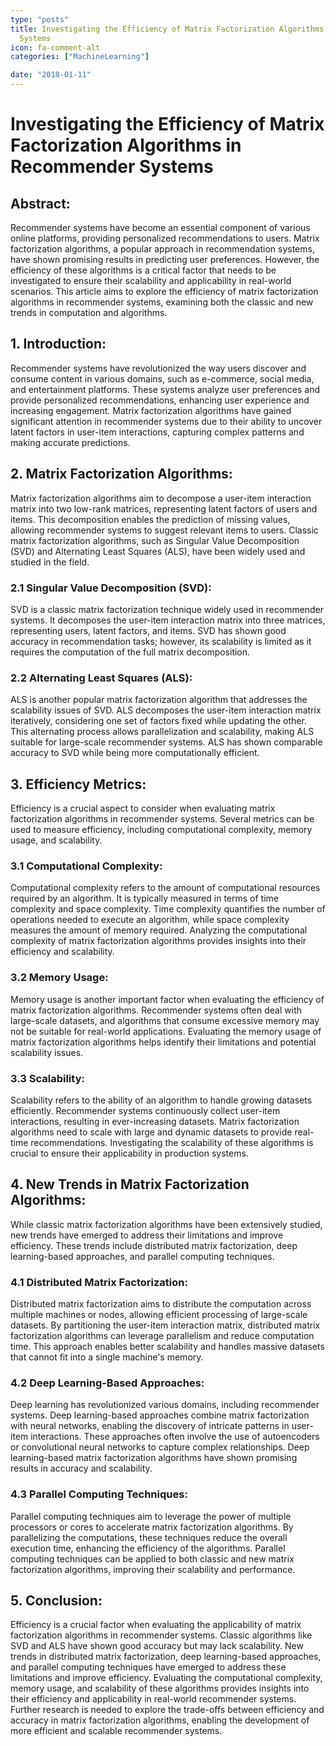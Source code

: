 ```yaml
---
type: "posts"
title: Investigating the Efficiency of Matrix Factorization Algorithms in Recommender
  Systems
icon: fa-comment-alt
categories: ["MachineLearning"]

date: "2018-01-11"
---
```




# Investigating the Efficiency of Matrix Factorization Algorithms in Recommender Systems

## Abstract:
Recommender systems have become an essential component of various online platforms, providing personalized recommendations to users. Matrix factorization algorithms, a popular approach in recommendation systems, have shown promising results in predicting user preferences. However, the efficiency of these algorithms is a critical factor that needs to be investigated to ensure their scalability and applicability in real-world scenarios. This article aims to explore the efficiency of matrix factorization algorithms in recommender systems, examining both the classic and new trends in computation and algorithms.

## 1. Introduction:
Recommender systems have revolutionized the way users discover and consume content in various domains, such as e-commerce, social media, and entertainment platforms. These systems analyze user preferences and provide personalized recommendations, enhancing user experience and increasing engagement. Matrix factorization algorithms have gained significant attention in recommender systems due to their ability to uncover latent factors in user-item interactions, capturing complex patterns and making accurate predictions.

## 2. Matrix Factorization Algorithms:
Matrix factorization algorithms aim to decompose a user-item interaction matrix into two low-rank matrices, representing latent factors of users and items. This decomposition enables the prediction of missing values, allowing recommender systems to suggest relevant items to users. Classic matrix factorization algorithms, such as Singular Value Decomposition (SVD) and Alternating Least Squares (ALS), have been widely used and studied in the field.

### 2.1 Singular Value Decomposition (SVD):
SVD is a classic matrix factorization technique widely used in recommender systems. It decomposes the user-item interaction matrix into three matrices, representing users, latent factors, and items. SVD has shown good accuracy in recommendation tasks; however, its scalability is limited as it requires the computation of the full matrix decomposition.

### 2.2 Alternating Least Squares (ALS):
ALS is another popular matrix factorization algorithm that addresses the scalability issues of SVD. ALS decomposes the user-item interaction matrix iteratively, considering one set of factors fixed while updating the other. This alternating process allows parallelization and scalability, making ALS suitable for large-scale recommender systems. ALS has shown comparable accuracy to SVD while being more computationally efficient.

## 3. Efficiency Metrics:
Efficiency is a crucial aspect to consider when evaluating matrix factorization algorithms in recommender systems. Several metrics can be used to measure efficiency, including computational complexity, memory usage, and scalability.

### 3.1 Computational Complexity:
Computational complexity refers to the amount of computational resources required by an algorithm. It is typically measured in terms of time complexity and space complexity. Time complexity quantifies the number of operations needed to execute an algorithm, while space complexity measures the amount of memory required. Analyzing the computational complexity of matrix factorization algorithms provides insights into their efficiency and scalability.

### 3.2 Memory Usage:
Memory usage is another important factor when evaluating the efficiency of matrix factorization algorithms. Recommender systems often deal with large-scale datasets, and algorithms that consume excessive memory may not be suitable for real-world applications. Evaluating the memory usage of matrix factorization algorithms helps identify their limitations and potential scalability issues.

### 3.3 Scalability:
Scalability refers to the ability of an algorithm to handle growing datasets efficiently. Recommender systems continuously collect user-item interactions, resulting in ever-increasing datasets. Matrix factorization algorithms need to scale with large and dynamic datasets to provide real-time recommendations. Investigating the scalability of these algorithms is crucial to ensure their applicability in production systems.

## 4. New Trends in Matrix Factorization Algorithms:
While classic matrix factorization algorithms have been extensively studied, new trends have emerged to address their limitations and improve efficiency. These trends include distributed matrix factorization, deep learning-based approaches, and parallel computing techniques.

### 4.1 Distributed Matrix Factorization:
Distributed matrix factorization aims to distribute the computation across multiple machines or nodes, allowing efficient processing of large-scale datasets. By partitioning the user-item interaction matrix, distributed matrix factorization algorithms can leverage parallelism and reduce computation time. This approach enables better scalability and handles massive datasets that cannot fit into a single machine's memory.

### 4.2 Deep Learning-Based Approaches:
Deep learning has revolutionized various domains, including recommender systems. Deep learning-based approaches combine matrix factorization with neural networks, enabling the discovery of intricate patterns in user-item interactions. These approaches often involve the use of autoencoders or convolutional neural networks to capture complex relationships. Deep learning-based matrix factorization algorithms have shown promising results in accuracy and scalability.

### 4.3 Parallel Computing Techniques:
Parallel computing techniques aim to leverage the power of multiple processors or cores to accelerate matrix factorization algorithms. By parallelizing the computations, these techniques reduce the overall execution time, enhancing the efficiency of the algorithms. Parallel computing techniques can be applied to both classic and new matrix factorization algorithms, improving their scalability and performance.

## 5. Conclusion:
Efficiency is a crucial factor when evaluating the applicability of matrix factorization algorithms in recommender systems. Classic algorithms like SVD and ALS have shown good accuracy but may lack scalability. New trends in distributed matrix factorization, deep learning-based approaches, and parallel computing techniques have emerged to address these limitations and improve efficiency. Evaluating the computational complexity, memory usage, and scalability of these algorithms provides insights into their efficiency and applicability in real-world recommender systems. Further research is needed to explore the trade-offs between efficiency and accuracy in matrix factorization algorithms, enabling the development of more efficient and scalable recommender systems.